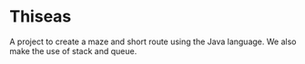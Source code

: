 # Thiseas
A project to create a maze and short route using the Java language. We also make the use of stack and queue.
